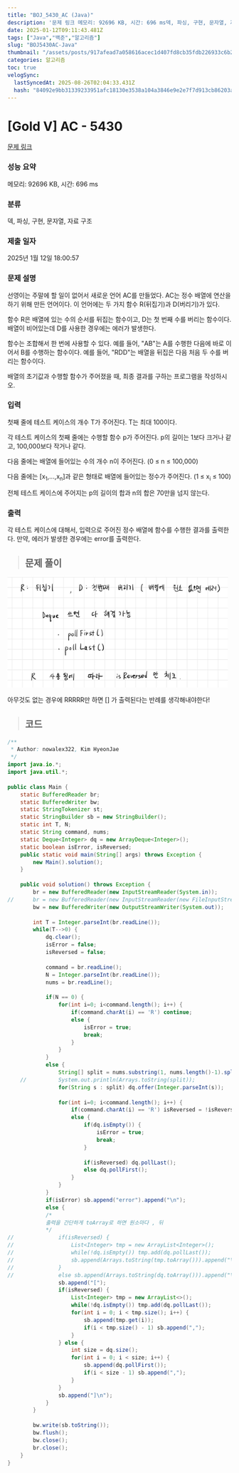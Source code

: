 ```yaml
---
title: "BOJ_5430_AC (Java)"
description: '문제 링크 메모리: 92696 KB, 시간: 696 ms덱, 파싱, 구현, 문자열, 자료 구조2025년 1월 12일 18:00:57아무것도 없는 경우에 RRRRR만 하면 \[] 가 출력된다는 반례를 생각해내야한다!'
date: 2025-01-12T09:11:43.481Z
tags: ["Java","백준","알고리즘"]
slug: "BOJ5430AC-Java"
thumbnail: "/assets/posts/917afead7a058616acec1d407fd8cb35fdb226933c6b2ce326c5be24db1d7dee.png"
categories: 알고리즘
toc: true
velogSync:
  lastSyncedAt: 2025-08-26T02:04:33.431Z
  hash: "84092e9bb31339233951afc18130e3538a104a3846e9e2e7f7d913cb86203a23"
---
```


# [Gold V] AC - 5430 

[문제 링크](https://www.acmicpc.net/problem/5430) 

### 성능 요약

메모리: 92696 KB, 시간: 696 ms

### 분류

덱, 파싱, 구현, 문자열, 자료 구조

### 제출 일자

2025년 1월 12일 18:00:57

### 문제 설명

<p>선영이는 주말에 할 일이 없어서 새로운 언어 AC를 만들었다. AC는 정수 배열에 연산을 하기 위해 만든 언어이다. 이 언어에는 두 가지 함수 R(뒤집기)과 D(버리기)가 있다.</p>

<p>함수 R은 배열에 있는 수의 순서를 뒤집는 함수이고, D는 첫 번째 수를 버리는 함수이다. 배열이 비어있는데 D를 사용한 경우에는 에러가 발생한다.</p>

<p>함수는 조합해서 한 번에 사용할 수 있다. 예를 들어, "AB"는 A를 수행한 다음에 바로 이어서 B를 수행하는 함수이다. 예를 들어, "RDD"는 배열을 뒤집은 다음 처음 두 수를 버리는 함수이다.</p>

<p>배열의 초기값과 수행할 함수가 주어졌을 때, 최종 결과를 구하는 프로그램을 작성하시오.</p>

### 입력 

 <p>첫째 줄에 테스트 케이스의 개수 T가 주어진다. T는 최대 100이다.</p>

<p>각 테스트 케이스의 첫째 줄에는 수행할 함수 p가 주어진다. p의 길이는 1보다 크거나 같고, 100,000보다 작거나 같다.</p>

<p>다음 줄에는 배열에 들어있는 수의 개수 n이 주어진다. (0 ≤ n ≤ 100,000)</p>

<p>다음 줄에는 [x<sub>1</sub>,...,x<sub>n</sub>]과 같은 형태로 배열에 들어있는 정수가 주어진다. (1 ≤ x<sub>i</sub> ≤ 100)</p>

<p>전체 테스트 케이스에 주어지는 p의 길이의 합과 n의 합은 70만을 넘지 않는다.</p>

### 출력 

 <p>각 테스트 케이스에 대해서, 입력으로 주어진 정수 배열에 함수를 수행한 결과를 출력한다. 만약, 에러가 발생한 경우에는 error를 출력한다.</p>

> ## 문제 풀이

![](/assets/posts/917afead7a058616acec1d407fd8cb35fdb226933c6b2ce326c5be24db1d7dee.png)

아무것도 없는 경우에 RRRRR만 하면 [] 가 출력된다는 반례를 생각해내야한다!

> ## 코드

```java
/**
 * Author: nowalex322, Kim HyeonJae
 */
import java.io.*;
import java.util.*;

public class Main {
	static BufferedReader br;
	static BufferedWriter bw;
	static StringTokenizer st;
	static StringBuilder sb = new StringBuilder();
	static int T, N;
	static String command, nums;
	static Deque<Integer> dq = new ArrayDeque<Integer>();
	static boolean isError, isReversed;
	public static void main(String[] args) throws Exception {
		new Main().solution();
	}

	public void solution() throws Exception {
		br = new BufferedReader(new InputStreamReader(System.in));
//		br = new BufferedReader(new InputStreamReader(new FileInputStream("input.txt")));
		bw = new BufferedWriter(new OutputStreamWriter(System.out));
		
		int T = Integer.parseInt(br.readLine());
		while(T-->0) {
			dq.clear();
			isError = false;
			isReversed = false;
			
			command = br.readLine();
			N = Integer.parseInt(br.readLine());
			nums = br.readLine();
			
			if(N == 0) {
				for(int i=0; i<command.length(); i++) {
					if(command.charAt(i) == 'R') continue;
					else {
						isError = true;
						break;
					}
				}
			}
			else {
				String[] split = nums.substring(1, nums.length()-1).split(",");
	//			System.out.println(Arrays.toString(split));
				for(String s : split) dq.offer(Integer.parseInt(s));
				
				for(int i=0; i<command.length(); i++) {
					if(command.charAt(i) == 'R') isReversed = !isReversed;
					else {
						if(dq.isEmpty()) {
							isError = true;
							break;
						}
						
					    if(isReversed) dq.pollLast();
					    else dq.pollFirst();
					}
				}
			}
			if(isError) sb.append("error").append("\n");
			else {
			/*
			출력을 간단하게 toArray로 하면 원소마다 , 뒤
			*/
//				if(isReversed) {
//					List<Integer> tmp = new ArrayList<Integer>();
//					while(!dq.isEmpty()) tmp.add(dq.pollLast());
//					sb.append(Arrays.toString(tmp.toArray())).append("\n");
//				}
//			    else sb.append(Arrays.toString(dq.toArray())).append("\n");
				sb.append("[");
			    if(isReversed) {
			        List<Integer> tmp = new ArrayList<>();
			        while(!dq.isEmpty()) tmp.add(dq.pollLast());
			        for(int i = 0; i < tmp.size(); i++) {
			            sb.append(tmp.get(i));
			            if(i < tmp.size() - 1) sb.append(",");
			        }
			    } else {
			        int size = dq.size();
			        for(int i = 0; i < size; i++) {
			            sb.append(dq.pollFirst());
			            if(i < size - 1) sb.append(",");
			        }
			    }
			    sb.append("]\n");
			}
		}
		
		bw.write(sb.toString());
		bw.flush();
		bw.close();
		br.close();
	}
}
```